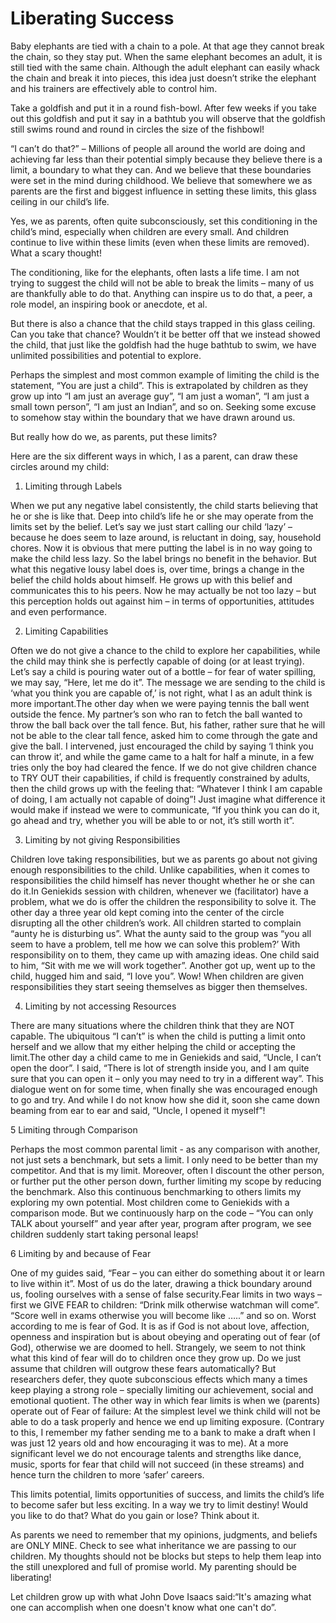 Liberating Success
==================
                    
Baby elephants are tied with a chain to a pole. At that age they cannot break the chain, so they stay put. When the same elephant becomes an adult, it is still tied with the same chain. Although the adult elephant can easily whack the chain and break it into pieces, this idea just doesn’t strike the elephant and his trainers are effectively able to control him.

Take a goldfish and put it in a round fish-bowl. After few weeks if you take out this goldfish and put it say in a bathtub you will observe that the goldfish still swims round and round in circles the size of the fishbowl!

“I can’t do that?” – Millions of people all around the world are doing and achieving far less than their potential simply because they believe there is a limit, a boundary to what they can. And we believe that these boundaries were set in the mind during childhood. We believe that somewhere we as parents are the first and biggest influence in setting these limits, this glass ceiling in our child’s life.

Yes, we as parents, often quite subconsciously, set this conditioning in the child’s mind, especially when children are every small. And children continue to live within these limits (even when these limits are removed). What a scary thought!

The conditioning, like for the elephants, often lasts a life time. I am not trying to suggest the child will not be able to break the limits – many of us are thankfully able to do that. Anything can inspire us to do that, a peer, a role model, an inspiring book or anecdote, et al.

But there is also a chance that the child stays trapped in this glass ceiling. Can you take that chance? Wouldn’t it be better off that we instead showed the child, that just like the goldfish had the huge bathtub to swim, we have unlimited possibilities and potential to explore.

Perhaps the simplest and most common example of limiting the child is the statement, “You are just a child”. This is extrapolated by children as they grow up into “I am just an average guy”, “I am just a woman”, “I am just a small town person”, “I am just an Indian”, and so on. Seeking some excuse to somehow stay within the boundary that we have drawn around us.

But really how do we, as parents, put these limits? 

Here are the six different ways in which, I as a parent, can draw these circles around my child:

1. Limiting through Labels

When we put any negative label consistently, the child starts believing that he or she is like that. Deep into child’s life he or she may operate from the limits set by the belief. Let’s say we just start calling our child ‘lazy’ – because he does seem to laze around, is reluctant in doing, say, household chores. Now it is obvious that mere putting the label is in no way going to make the child less lazy. So the label brings no benefit in the behavior. But what this negative lousy label does is, over time, brings a change in the belief the child holds about himself. He grows up with this belief and communicates this to his peers. Now he may actually be not too lazy – but this perception holds out against him – in terms of opportunities, attitudes and even performance.

2. Limiting Capabilities

Often we do not give a chance to the child to explore her capabilities, while the child may think she is perfectly capable of doing (or at least trying). Let’s say a child is pouring water out of a bottle – for fear of water spilling, we may say, “Here, let me do it”. The message we are sending to the child is ‘what you think you are capable of,’ is not right, what I as an adult think is more important.The other day when we were paying tennis the ball went outside the fence. My partner’s son who ran to fetch the ball wanted to throw the ball back over the tall fence. But, his father, rather sure that he will not be able to the clear tall fence, asked him to come through the gate and give the ball. I intervened, just encouraged the child by saying ‘I think you can throw it’, and while the game came to a halt for half a minute, in a few tries only the boy had cleared the fence. If we do not give children chance to TRY OUT their capabilities, if child is frequently constrained by adults, then the child grows up with the feeling that: “Whatever I think I am capable of doing, I am actually not capable of doing”! Just imagine what difference it would make if instead we were to communicate, “If you think you can do it, go ahead and try, whether you will be able to or not, it’s still worth it”.

3. Limiting by not giving Responsibilities

Children love taking responsibilities, but we as parents go about not giving enough responsibilities to the child. Unlike capabilities, when it comes to responsibilities the child himself has never thought whether he or she can do it.In Geniekids session with children, whenever we (facilitator) have a problem, what we do is offer the children the responsibility to solve it. The other day a three year old kept coming into the center of the circle disrupting all the other children’s work. All children started to complain “aunty he is disturbing us”. What the aunty said to the group was “you all seem to have a problem, tell me how we can solve this problem?’ With responsibility on to them, they came up with amazing ideas. One child said to him, “Sit with me we will work together”. Another got up, went up to the child, hugged him and said, “I love you”. Wow! When children are given responsibilities they start seeing themselves as bigger then themselves.

4. Limiting by not accessing Resources

There are many situations where the children think that they are NOT capable. The ubiquitous “I can’t” is when the child is putting a limit onto herself and we allow that my either helping the child or accepting the limit.The other day a child came to me in Geniekids and said, “Uncle, I can’t open the door”. I said, “There is lot of strength inside you, and I am quite sure that you can open it – only you may need to try in a different way”. This dialogue went on for some time, when finally she was encouraged enough to go and try. And while I do not know how she did it, soon she came down beaming from ear to ear and said, “Uncle, I opened it myself”! 

5 Limiting through Comparison

Perhaps the most common parental limit - as any comparison with another, not just sets a benchmark, but sets a limit. I only need to be better than my competitor. And that is my limit. Moreover, often I discount the other person, or further put the other person down, further limiting my scope by reducing the benchmark. Also this continuous benchmarking to others limits my exploring my own potential. Most children come to Geniekids with a comparison mode. But we continuously harp on the code – “You can only TALK about yourself” and year after year, program after program, we see children suddenly start taking personal leaps!

6 Limiting by and because of Fear

One of my guides said, “Fear – you can either do something about it or learn to live within it”. Most of us do the later, drawing a thick boundary around us, fooling ourselves with a sense of false security.Fear limits in two ways – first we GIVE FEAR to children: “Drink milk otherwise watchman will come”. “Score well in exams otherwise you will become like …..” and so on. Worst according to me is fear of God. It is as if God is not about love, affection, openness and inspiration but is about obeying and operating out of fear (of God), otherwise we are doomed to hell. Strangely, we seem to not think what this kind of fear will do to children once they grow up. Do we just assume that children will outgrow these fears automatically? But researchers defer, they quote subconscious effects which many a times keep playing a strong role – specially limiting our achievement, social and emotional quotient. The other way in which fear limits is when we (parents) operate out of Fear of failure: At the simplest level we think child will not be able to do a task properly and hence we end up limiting exposure. (Contrary to this, I remember my father sending me to a bank to make a draft when I was just 12 years old and how encouraging it was to me). At a more significant level we do not encourage talents and strengths like dance, music, sports for fear that child will not succeed (in these streams) and hence turn the children to more ‘safer’ careers.

This limits potential, limits opportunities of success, and limits the child’s life to become safer but less exciting. In a way we try to limit destiny! Would you like to do that? What do you gain or lose? Think about it. 

As parents we need to remember that my opinions, judgments, and beliefs are ONLY MINE. Check to see what inheritance we are passing to our children. My thoughts should not be blocks but steps to help them leap into the still unexplored and full of promise world. My parenting should be liberating!

Let children grow up with what John Dove Isaacs said:“It's amazing what one can accomplish when one doesn't know what one can't do”.